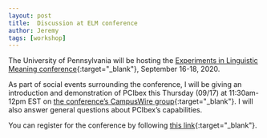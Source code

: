 ```yaml
---
layout: post
title:  Discussion at ELM conference
author: Jeremy
tags: [workshop]
---
```


The University of Pennsylvania will be hosting the [Experiments in Linguistic Meaning conference](https://www.elm-conference.net/){:target="_blank"}, September 16-18, 2020.

As part of social events surrounding the conference, I will be giving an introduction and demonstration of PCIbex this Thursday (09/17) at 11:30am-12pm EST on [the conference’s CampusWire group](https://www.elm-conference.net/2020-conference/virtual-event-information/campuswire/){:target="_blank"}. I will also answer general questions about PCIbex’s capabilities.

You can register for the conference by following [this link](https://www.elm-conference.net/2020-conference/registration/){:target="_blank"}.
